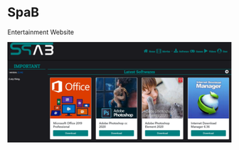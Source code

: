 # SpaB
 Entertainment Website

 ![Image of SpaB](https://github.com/AliZaiN-157/SpaB/blob/master/public/Images/spab%20site.png)
 
